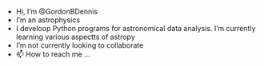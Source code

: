- Hi, I’m @GordonBDennis
- I’m an astrophysics
- I develoop Python programs for astronomical data analysis.  I’m currently learning various aspectts of astropy
- I’m not currently looking to collaborate
- 📫 How to reach me ...

<!---
GordonBDennis/GordonBDennis is a ✨ special ✨ repository because its `README.md` (this file) appears on your GitHub profile.
You can click the Preview link to take a look at your changes.
--->
